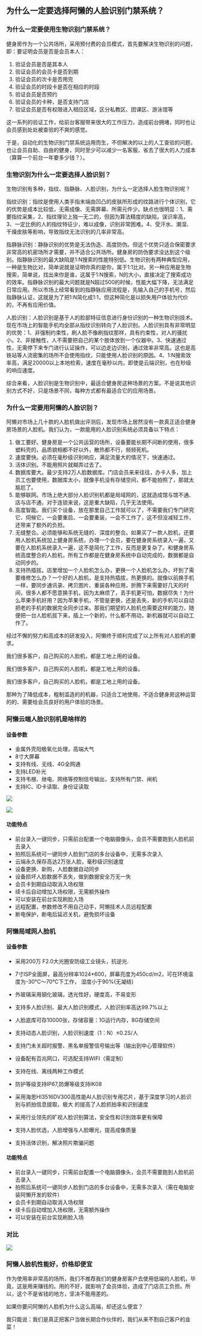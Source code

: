 ## 为什么一定要选择阿懒的人脸识别门禁系统？

### 为什么一定要使用生物识别门禁系统？

健身房作为一个公共场所，采用预付费的会员模式，首先要解决生物识别的问题，即：要证明会员是否是会员本人：

1. 验证会员是否是其本人
2. 验证会员的会员卡是否到期
3. 验证会员的次卡是否用完
4. 验证会员的时段卡是否在相应的时段
5. 验证会员是否预约
6. 验证会员的卡种，是否支持门店
7. 验证会员是否有权限进入相应区域，区分私教区、团课区、游泳馆等

这一系列的验证工作，给前台客服带来很大的工作压力，造成前台拥堵，同时也让会员感到处处被查验的不爽的感觉。

于是，自动化的生物识别门禁系统运用而生，不但解决的以上的人工查验的问题，也让会员自助、自由的健身，同时至少可以减少一名客服，省去了很大的人力成本（算算一个前台一年要多少钱？）。

### 生物识别为什么一定要选择人脸识别？

生物识别有多种，指纹、指静脉、人脸识别，为什么一定选择人脸生物识别呢？

指纹识别：指纹是使用人类手指末端由凹凸的皮肤所形成的纹路进行个体识别，它的优势是成本比较低，无需成像、无需屏幕、所需元件少。缺点也很明显：1、需要指纹采集，2、指纹理论上独一无二的，但因为算法精度的缺陷，误识率高，3、一定比例的人的指纹特征少，难以成像，识别非常困难。4、受汗水、潮湿、干燥皮肤等影响，导致指纹无法识别的几率非常高。

指静脉识别：静脉识别的优势是无法伪造、高度防伪。但这个优势只适合保密要求非常高的机密场所才需要，并不适合公共场所。健身房的防伪要求没达到这个级别。指静脉识别的最大缺陷是1:N搜索的性能特别低。生物识别有两种典型应用，一种是生物比对，简单说就是证明你真的是你，属于1:1比对。另一种应用是生物搜索，简单说，找出来你是谁，这属于1:N搜索，N的大小，直接决定了搜索成功的效率。指静脉识别的最大问题就是N超过500的时候，性能大幅下降，无法满足日常应用。所以市场上经常看到的指静脉应用流程是，先输入自己的手机号，然后指静脉认证，这就是为了把1:N简化成1:1，但这种简化是以损失用户体验为代价的，不再有应用价值。

人脸识别：人脸识别是基于人的脸部特征信息进行身份识别的一种生物识别技术。现在市场上的智能手机均全部从指纹识别转向了人脸识别。人脸识别具有非常明显的优势：1、非强制约束性，刷人脸不像刷指纹那样，具有约束性，对人的骚扰小。2、非接触性，人不需要把自己的某个肢体放到一个仪器中。3、快速通过性，无需停下来专门进行认证操作，可以边走边识别，通过效率非常高。这也是高铁站等人流密集的场所不会使用指纹，只能使用人脸识别的原因。4、1:N搜索效率高，满足20000以上本地检索，速度在毫秒以内，即使是云端识别，也在秒级的响应速度。

综合来看，人脸识别是生物识别中，最适合健身房这种场景的方案。不是说其他识别方式不好，只是场景不同，每种方式都有最适合它的应用场景。

### 为什么一定要用阿懒的人脸识别？

阿懒对市场上几十款的人脸机做出评测后，发现市场上居然没有一款真正适合健身房场景的人脸机。我们认为，一款能用的人脸识别系统必须具备以下特点：

1. 做工要好。健身房是一个公共运营的场所，设备要能长期不间断的使用，很多塑料壳的，品质貌相都不好以外，散热都不行，频频死机。
2. 速度要快。必须在毫秒级识别响应，满足流量大的情况下，快速通过。
3. 活体识别。不能用照片就糊弄过去了。
4. 数据库要大。最少支持2万人脸数据库。门店会员来来往往，办卡人多，加上员工也要使用，数据库太小，就像手机没有存储空间，都不能拍照了，那就太尴尬了。
5. 能够联网。市场上绝大部分人脸识别机都是局域网的，这就造成馆与馆不通、店与店不通，对于连锁来说，这是重大缺陷，几乎无法使用。
6. 高度智能。我们买个设备，放在那里自己工作就可以了，不需要我们专门研究它、伺候它，一会要重启、一会要重装，一会不工作了，这不但没减轻工作，还带来了额外的负担。
7. 无缝整合。必须能够和系统无缝的、深度的整合。如果买了一款人脸机，还要用人脸机系统加上健身房系统，办理一个会员，要在健身房系统录入一遍，又要在人脸机系统录入一遍，这不是简化了工作，反而是更复杂了。和健身房系统高度整合的人脸机，所有工作都是在健身房系统中自动完成的，数据都是自动同步的。
8. 支持热插拔。店里增加一个人脸机怎么办，更换一个人脸机怎么办，坏到了需要维修怎么办？一个好的人脸机，是支持热插拔，热更换的。就像以前换手机一样，要同步通讯录、拷贝图片、重装各种应用，折腾下来需要好几天的时间，很多人都不愿意换手机，因为太麻烦了，丢手机更可怕，数据尽失！为什么苹果手机好用？因为苹果手机，不管是更换，还是丢失，新的手机可以自动把老的手机的数据完全同步过来。那我们期望的人脸机也需要这样的能力，随便把一台人脸机拔下来，插上一个新的，什么都不用动，新机器就可以自动工作了。

经过不懈的努力和高成本的研发投入，阿懒终于顺利完成了以上所有对人脸机的要求。

我们很多客户，自己购买的人脸机，都是工地上用的设备。

我们很多客户，自己购买的人脸机，都是工地上用的设备。

我们很多客户，自己购买的人脸机，都是工地上用的设备。

那种为了降低成本，粗制滥造的的机器，只适合工地使用，不适合健身房这种运营的的、需要给会员良好的用户体验的场景。

### 阿懒云端人脸识别机是啥样的

#### 设备参数
  - 金属外壳阳极氧化处理，高端大气
  - 8寸大屏幕
  - 支持有线、无线、4G全网通
  - 支持LED补光
  - 支持韦根、继电、网络等控制信号输出，支持所有门禁、闸机
  - 支持IC、ID卡读取、身份证读取

  ![](../assets/club/人脸技术指标.jpg)

  ![](../assets/club/人脸基本参数.jpg)

#### 功能特点
  - 前台录入一键同步，只需前台配置一个电脑摄像头，会员不需要跑到人脸机前去录入
  - 拍照后系统可一键同步人脸到门店的多台设备中，无需多次录入
  - 云端永久保存高达2万张人脸，毫秒级识别速度
  - 设备更换、新购，人脸数据自动同步
  - 设备损坏人脸数据不丢失，做到数据安全万无一失
  - 会员卡到期自动取消入场权限
  - 续卡后自动增加入场权限，无需额外操作
  - 可以安装在前台实现刷脸入场
  - 远程配置，参数修改不用自己动手，阿懒技术人员远程配置
  - 断电保护，断电后延迟关机，避免损坏设备


### 阿懒局域网人脸机

#### 设备参数

  - 采用200万 F2.0大光圈安防级工业镜头，抗逆光.

  - 7寸ISP全面屏，最高分辨率1024*600，屏幕亮度为450cd/m2，可在环境温度为-30℃～70℃下工作，
湿度小于90%(无凝结)

  - 外玻璃采用钢化玻璃，透光性好，硬度高，不易变形

  - 支持多人脸识别、最大人脸识别模式，人脸识别率高达99.7%以上

  - 人脸底库可存10000张，存储容量：1G运行内存，8G存储空间

  - 支持动态人脸识别，人脸识别速度（1：N）≤0.2S/人

  - 支持门未关超时报警、黑名单报警信号输出等（输出到中心管理软件）

  - 设备配有百兆网口，可选配支持WIFI（需定制）

  - 支持在线、离线两种工作模式

  - 防护等级支持IP67,防爆等级支持IK08


  - 采用海思HI3516DV300高性能AI人脸识别专用芯片，基于深度学习的人脸识别与抓拍信息提取，极大
的提高了人脸抓拍率和识别速度

  - 采用行业领先的旷视人脸识别算法，安全性和识别效率更有保障

  - 支持人脸优选，人脸增强与人脸曝光，提高成像质量

  - 支持活体识别，解决照片欺骗问题

#### 功能特点
  - 前台录入一键同步，只需前台配置一个电脑摄像头，会员不需要跑到人脸机前去录入
  - 拍照后系统可一键同步人脸到门店的多台设备中，无需多次录入（需在电脑安装阿懒开发的软件）
  - 会员卡到期自动取消入场权限
  - 续卡后自动增加入场权限，无需额外操作
  - 可以安装在前台实现刷脸入场

### 对比

![](../assets/mp/对比.png)



### 阿懒人脸机性能好，价格却便宜

作为使用率非常高的场所，我们不推荐我们的健身房客户去使用低端的人脸机，毕竟，这是用来赚钱的。用的不好，就影响了会员体验，造成了门店员工负担。所以，这个不是省钱的地方，坚决不能用差的。

如果你要问阿懒的人脸机为什么这么高端，却还这么便宜？

我只能说：我们是真正把客户当做长期合作伙伴的，我们从来不割自己客户的韭菜！